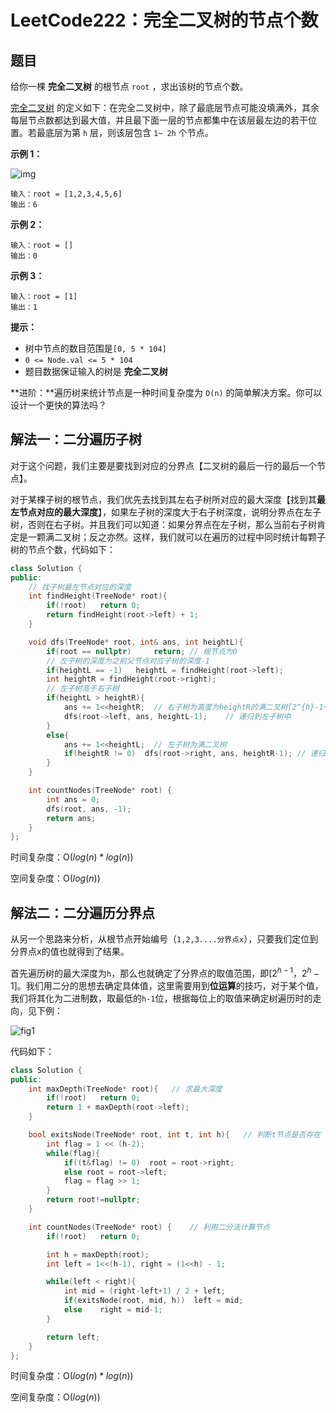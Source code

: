 # LeetCode222：完全二叉树的节点个数

## 题目

给你一棵 **完全二叉树** 的根节点 `root` ，求出该树的节点个数。

[完全二叉树](https://baike.baidu.com/item/完全二叉树/7773232?fr=aladdin) 的定义如下：在完全二叉树中，除了最底层节点可能没填满外，其余每层节点数都达到最大值，并且最下面一层的节点都集中在该层最左边的若干位置。若最底层为第 `h` 层，则该层包含 `1~ 2h` 个节点。

**示例 1：**

![img](https://assets.leetcode.com/uploads/2021/01/14/complete.jpg)

```
输入：root = [1,2,3,4,5,6]
输出：6
```

**示例 2：**

```
输入：root = []
输出：0
```

**示例 3：**

```
输入：root = [1]
输出：1
```

 

**提示：**

- 树中节点的数目范围是`[0, 5 * 104]`
- `0 <= Node.val <= 5 * 104`
- 题目数据保证输入的树是 **完全二叉树**

 

**进阶：**遍历树来统计节点是一种时间复杂度为 `O(n)` 的简单解决方案。你可以设计一个更快的算法吗？

## 解法一：二分遍历子树

对于这个问题，我们主要是要找到对应的分界点【二叉树的最后一行的最后一个节点】。

对于某棵子树的根节点，我们优先去找到其左右子树所对应的最大深度【找到其**最左节点对应的最大深度**】，如果左子树的深度大于右子树深度，说明分界点在左子树，否则在右子树。并且我们可以知道：如果分界点在左子树，那么当前右子树肯定是一颗满二叉树；反之亦然。这样，我们就可以在遍历的过程中同时统计每颗子树的节点个数，代码如下：

```c++
class Solution {
public:
    // 找子树最左节点对应的深度
    int findHeight(TreeNode* root){
        if(!root)   return 0;
        return findHeight(root->left) + 1;
    }

    void dfs(TreeNode* root, int& ans, int heightL){
        if(root == nullptr)     return;	// 根节点为0
		// 左子树的深度为之前父节点对应子树的深度-1
        if(heightL == -1)   heightL = findHeight(root->left);	
        int heightR = findHeight(root->right);
        // 左子树高于右子树
        if(heightL > heightR){
            ans += 1<<heightR;	// 右子树为高度为heightR的满二叉树[2^{h}-1+1(根节点)]
            dfs(root->left, ans, heightL-1);	// 递归到左子树中
        }
        else{
            ans += 1<<heightL;	// 左子树为满二叉树
            if(heightR != 0)  dfs(root->right, ans, heightR-1);	// 递归到右子树
        }
    }

    int countNodes(TreeNode* root) {
        int ans = 0;
        dfs(root, ans, -1);
        return ans;
    }
};
```

时间复杂度：O($log(n)*log(n)$)

空间复杂度：O($log(n)$)



## 解法二：二分遍历分界点

从另一个思路来分析，从根节点开始编号（`1,2,3....分界点x`），只要我们定位到分界点x的值也就得到了结果。

首先遍历树的最大深度为`h`，那么也就确定了分界点的取值范围，即[$2^{h-1}，2^h-1$]。我们用二分的思想去确定具体值，这里需要用到**位运算**的技巧，对于某个值，我们将其化为二进制数，取最低的`h-1`位，根据每位上的取值来确定树遍历时的走向，见下例：

![fig1](https://assets.leetcode-cn.com/solution-static/222/1.png)

代码如下：

```c++
class Solution {
public:
    int maxDepth(TreeNode* root){	// 求最大深度
        if(!root)   return 0;
        return 1 + maxDepth(root->left);
    }

    bool exitsNode(TreeNode* root, int t, int h){	// 判断t节点是否存在
        int flag = 1 << (h-2);
        while(flag){
            if((t&flag) != 0)  root = root->right;
            else root = root->left;
            flag = flag >> 1;
        }
        return root!=nullptr;
    }

    int countNodes(TreeNode* root) {	// 利用二分法计算节点
        if(!root)   return 0;

        int h = maxDepth(root);
        int left = 1<<(h-1), right = (1<<h) - 1;

        while(left < right){
            int mid = (right-left+1) / 2 + left;
            if(exitsNode(root, mid, h))  left = mid;
            else    right = mid-1;
        }

        return left;
    }
};
```

时间复杂度：O($log(n)*log(n)$)

空间复杂度：O($log(n)$)